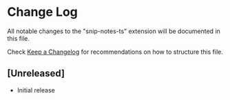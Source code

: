 # Change Log

All notable changes to the "snip-notes-ts" extension will be documented in this file.

Check [Keep a Changelog](http://keepachangelog.com/) for recommendations on how to structure this file.

## [Unreleased]

- Initial release